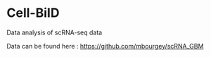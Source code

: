 # Cell-BiID

Data analysis of scRNA-seq data 

Data can be found here : https://github.com/mbourgey/scRNA_GBM
